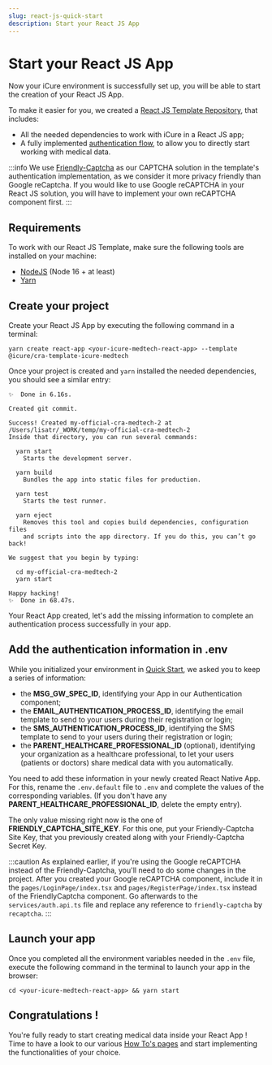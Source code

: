 ```yaml
---
slug: react-js-quick-start
description: Start your React JS App
---
```


# Start your React JS App
Now your iCure environment is successfully set up, you will be able to start the creation of your React JS App. 

To make it easier for you, we created a [React JS Template Repository](https://github.com/icure/icure-medical-device-react-js-boilerplate-app-template), that includes: 
- All the needed dependencies to work with iCure in a React JS app;
- A fully implemented [authentication flow](https://docs.icure.com/sdks/how-to/how-to-authenticate-a-user/how-to-authenticate-a-user), to allow you to directly start working with medical data. 

:::info
We use [Friendly-Captcha](https://friendlycaptcha.com/) as our CAPTCHA solution in the template's authentication implementation, as we consider it more privacy friendly than Google reCaptcha. If you would like to use Google reCAPTCHA in your React JS solution, you will have to implement your own reCAPTCHA component first. 
:::

## Requirements
To work with our React JS Template, make sure the following tools are installed on your machine: 
- [NodeJS](https://nodejs.org/en) (Node 16 + at least)
- [Yarn](https://yarnpkg.com/getting-started/install)

## Create your project
Create your React JS App by executing the following command in a terminal: 
```
yarn create react-app <your-icure-medtech-react-app> --template @icure/cra-template-icure-medtech
```

Once your project is created and `yarn` installed the needed dependencies, you should see a similar entry: 
```
✨  Done in 6.16s.

Created git commit.

Success! Created my-official-cra-medtech-2 at /Users/lisatr/_WORK/temp/my-official-cra-medtech-2
Inside that directory, you can run several commands:

  yarn start
    Starts the development server.

  yarn build
    Bundles the app into static files for production.

  yarn test
    Starts the test runner.

  yarn eject
    Removes this tool and copies build dependencies, configuration files
    and scripts into the app directory. If you do this, you can’t go back!

We suggest that you begin by typing:

  cd my-official-cra-medtech-2
  yarn start

Happy hacking!
✨  Done in 68.47s.
```

Your React App created, let's add the missing information to complete an authentication process successfully in your app. 

## Add the authentication information in .env
While you initialized your environment in [Quick Start](./index.md), we asked you to keep a series of information: 
- the **MSG_GW_SPEC_ID**, identifying your App in our Authentication component; 
- the **EMAIL_AUTHENTICATION_PROCESS_ID**, identifying the email template to send to your users during their registration or login;
- the **SMS_AUTHENTICATION_PROCESS_ID**, identifying the SMS template to send to your users during their registration or login;
- the **PARENT_HEALTHCARE_PROFESSIONAL_ID** (optional), identifying your organization as a healthcare professional, to let your users (patients or doctors) share medical data with you automatically. 

You need to add these information in your newly created React Native App. 
For  this, rename the `.env.default` file to  `.env` and complete the values of the corresponding variables. (If you don't have any **PARENT_HEALTHCARE_PROFESSIONAL_ID**, delete the empty entry). 

The only value missing right now is the one of **FRIENDLY_CAPTCHA_SITE_KEY**. For this one, put your Friendly-Captcha Site Key, that you previously created along with your Friendly-Captcha Secret Key. 

:::caution
As explained earlier, if you're using the Google reCAPTCHA instead of the Friendly-Captcha, you'll need to do some changes in the project. 
After you created your Google reCAPTCHA component, include it in the `pages/LoginPage/index.tsx` and `pages/RegisterPage/index.tsx` instead of the FriendlyCaptcha component. Go afterwards to the `services/auth.api.ts` file and replace any reference to `friendly-captcha` by `recaptcha`. 
:::


## Launch your app
Once you completed all the environment variables needed in the `.env` file, execute the following command in the terminal to launch your app in the browser: 
```
cd <your-icure-medtech-react-app> && yarn start
```


## Congratulations !
You're fully ready to start creating medical data inside your React App ! Time to  have a  look to our various [How To's pages](../how-to/index) and start implementing the functionalities of your choice. 